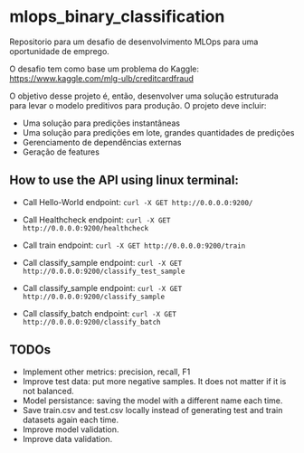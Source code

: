 # mlops_binary_classification
Repositorio para um desafio de desenvolvimento MLOps para uma oportunidade de emprego.

O desafio tem como base um problema do Kaggle:
https://www.kaggle.com/mlg-ulb/creditcardfraud

O objetivo desse projeto é, então, desenvolver uma solução estruturada para levar o modelo preditivos para produção.
O projeto deve incluir:
- Uma solução para predições instantâneas
- Uma solução para predições em lote, grandes quantidades de predições
- Gerenciamento de dependências externas
- Geração de features


## How to use the API using linux terminal:
- Call Hello-World endpoint:
`curl -X GET http://0.0.0.0:9200/`

- Call Healthcheck endpoint:
`curl -X GET http://0.0.0.0:9200/healthcheck`

- Call train endpoint:
`curl -X GET http://0.0.0.0:9200/train`

- Call classify_sample endpoint:
`curl -X GET http://0.0.0.0:9200/classify_test_sample`

- Call classify_sample endpoint:
`curl -X GET http://0.0.0.0:9200/classify_sample`

- Call classify_batch endpoint:
`curl -X GET http://0.0.0.0:9200/classify_batch`

## TODOs
- Implement other metrics: precision, recall, F1
- Improve test data: put more negative samples. It does not matter if it is not balanced.
- Model persistance: saving the model with a different name each time.
- Save train.csv and test.csv locally instead of generating test and train datasets again each time.
- Improve model validation.
- Improve data validation.
